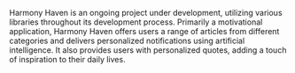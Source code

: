 Harmony Haven is an ongoing project under development, utilizing various libraries throughout its development process. Primarily a motivational application, Harmony Haven offers users a range of articles from different categories and delivers personalized notifications using artificial intelligence. It also provides users with personalized quotes, adding a touch of inspiration to their daily lives.
